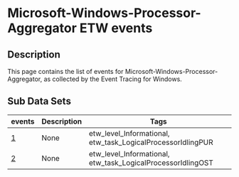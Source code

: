 # Microsoft-Windows-Processor-Aggregator ETW events

## Description
This page contains the list of events for Microsoft-Windows-Processor-Aggregator, as collected by the Event Tracing for Windows.

## Sub Data Sets
|events|Description|Tags|
|---|---|---|
|[1](events/event-1.md)|None|etw_level_Informational, etw_task_LogicalProcessorIdlingPUR|
|[2](events/event-2.md)|None|etw_level_Informational, etw_task_LogicalProcessorIdlingOST|
